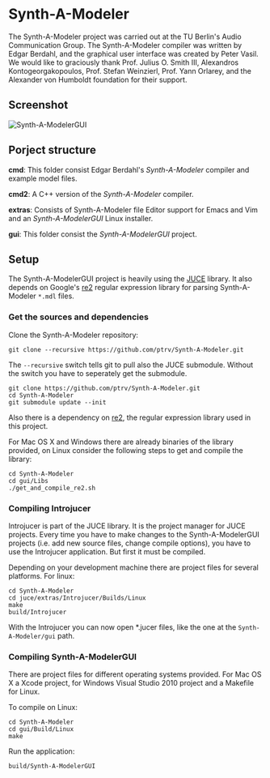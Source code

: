 # Synth-A-Modeler

The Synth-A-Modeler project was carried out at the TU Berlin's Audio
Communication Group. The Synth-A-Modeler compiler was written by Edgar
Berdahl, and the graphical user interface was created by Peter Vasil. We
would like to graciously thank Prof. Julius O. Smith III, Alexandros
Kontogeorgakopoulos, Prof. Stefan Weinzierl, Prof. Yann Orlarey, and the
Alexander von Humboldt foundation for their support.

## Screenshot

![Synth-A-ModelerGUI](https://github.com/ptrv/Synth-A-Modeler/raw/master/screenshot.png
 "Synth-A-ModelerGUI")


## Porject structure

**cmd**: This folder consist Edgar Berdahl's *Synth-A-Modeler* compiler
  and example model files.

**cmd2**: A C++ version of the *Synth-A-Modeler* compiler.

**extras**: Consists of Synth-A-Modeler file Editor support for Emacs
  and Vim and an *Synth-A-ModelerGUI* Linux installer.

**gui**: This folder consist the *Synth-A-ModelerGUI* project.

## Setup

The Synth-A-ModelerGUI project is heavily using the [JUCE][1] library.
It also depends on Google's [re2][2] regular expression library for
parsing Synth-A-Modeler `*.mdl` files.

### Get the sources and dependencies

Clone the Synth-A-Modeler repository:

    git clone --recursive https://github.com/ptrv/Synth-A-Modeler.git

The `--recursive` switch tells git to pull also the JUCE submodule.
Without the switch you have to seperately get the submodule.

    git clone https://github.com/ptrv/Synth-A-Modeler.git
    cd Synth-A-Modeler
    git submodule update --init

Also there is a dependency on [re2][2], the regular expression library
used in this project.

For Mac OS X and Windows there are already binaries of the library
provided, on Linux consider the following steps to get and compile the
library:

    cd Synth-A-Modeler
    cd gui/Libs
    ./get_and_compile_re2.sh

### Compiling Introjucer

Introjucer is part of the JUCE library. It is the project manager for
JUCE projects. Every time you have to make changes to the
Synth-A-ModelerGUI projects (i.e. add new source files, change compile
options), you have to use the Introjucer application. But first it must
be compiled.

Depending on your development machine there are project files for several
platforms. For linux:

    cd Synth-A-Modeler
    cd juce/extras/Introjucer/Builds/Linux
    make
    build/Introjucer

With the Introjucer you can now open *.jucer files, like the one at the
`Synth-A-Modeler/gui` path.

### Compiling Synth-A-ModelerGUI

There are project files for different operating systems provided. For
Mac OS X a Xcode project, for Windows Visual Studio 2010 project and a
Makefile for Linux.

To compile on Linux:

    cd Synth-A-Modeler
    cd gui/Build/Linux
    make

Run the application:

    build/Synth-A-ModelerGUI


[1]: http://rawmaterialsoftware.com/juce.php
[2]: https://code.google.com/p/re2/
